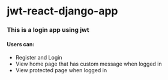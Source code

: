 # jwt-react-django-app

### This is a login app using jwt
#### Users can: 
* Register and Login
* View home page that has custom message when logged in
* View protected page when logged in

 
